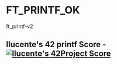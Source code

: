 # FT_PRINTF_OK

ft_printf-v2

## llucente's 42 printf Score - [![llucente's 42Project Score](https://badge42.herokuapp.com/api/project/llucente/ft_printf)](https://github.com/JaeSeoKim/badge42)
